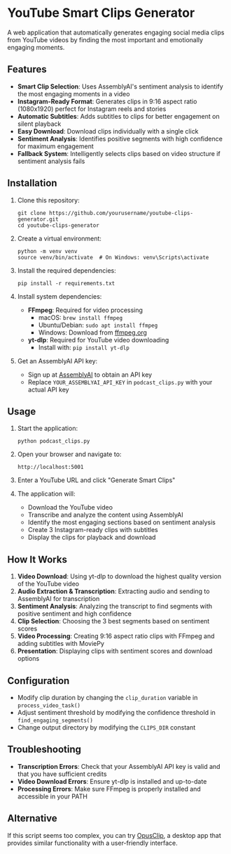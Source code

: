# YouTube Smart Clips Generator

A web application that automatically generates engaging social media clips from YouTube videos by finding the most important and emotionally engaging moments.

## Features

- **Smart Clip Selection**: Uses AssemblyAI's sentiment analysis to identify the most engaging moments in a video
- **Instagram-Ready Format**: Generates clips in 9:16 aspect ratio (1080x1920) perfect for Instagram reels and stories
- **Automatic Subtitles**: Adds subtitles to clips for better engagement on silent playback
- **Easy Download**: Download clips individually with a single click
- **Sentiment Analysis**: Identifies positive segments with high confidence for maximum engagement
- **Fallback System**: Intelligently selects clips based on video structure if sentiment analysis fails

## Installation

1. Clone this repository:
   ```
   git clone https://github.com/yourusername/youtube-clips-generator.git
   cd youtube-clips-generator
   ```

2. Create a virtual environment:
   ```
   python -m venv venv
   source venv/bin/activate  # On Windows: venv\Scripts\activate
   ```

3. Install the required dependencies:
   ```
   pip install -r requirements.txt
   ```

4. Install system dependencies:
   - **FFmpeg**: Required for video processing
     - macOS: `brew install ffmpeg`
     - Ubuntu/Debian: `sudo apt install ffmpeg`
     - Windows: Download from [ffmpeg.org](https://ffmpeg.org/download.html)
   - **yt-dlp**: Required for YouTube video downloading
     - Install with: `pip install yt-dlp`

5. Get an AssemblyAI API key:
   - Sign up at [AssemblyAI](https://www.assemblyai.com/) to obtain an API key
   - Replace `YOUR_ASSEMBLYAI_API_KEY` in `podcast_clips.py` with your actual API key

## Usage

1. Start the application:
   ```
   python podcast_clips.py
   ```

2. Open your browser and navigate to:
   ```
   http://localhost:5001
   ```

3. Enter a YouTube URL and click "Generate Smart Clips"

4. The application will:
   - Download the YouTube video
   - Transcribe and analyze the content using AssemblyAI
   - Identify the most engaging sections based on sentiment analysis
   - Create 3 Instagram-ready clips with subtitles
   - Display the clips for playback and download

## How It Works

1. **Video Download**: Using yt-dlp to download the highest quality version of the YouTube video
2. **Audio Extraction & Transcription**: Extracting audio and sending to AssemblyAI for transcription
3. **Sentiment Analysis**: Analyzing the transcript to find segments with positive sentiment and high confidence
4. **Clip Selection**: Choosing the 3 best segments based on sentiment scores
5. **Video Processing**: Creating 9:16 aspect ratio clips with FFmpeg and adding subtitles with MoviePy
6. **Presentation**: Displaying clips with sentiment scores and download options

## Configuration

- Modify clip duration by changing the `clip_duration` variable in `process_video_task()`
- Adjust sentiment threshold by modifying the confidence threshold in `find_engaging_segments()`
- Change output directory by modifying the `CLIPS_DIR` constant

## Troubleshooting

- **Transcription Errors**: Check that your AssemblyAI API key is valid and that you have sufficient credits
- **Video Download Errors**: Ensure yt-dlp is installed and up-to-date
- **Processing Errors**: Make sure FFmpeg is properly installed and accessible in your PATH

## Alternative

If this script seems too complex, you can try [OpusClip](https://www.opus.pro/opusclip), a desktop app that provides similar functionality with a user-friendly interface. 